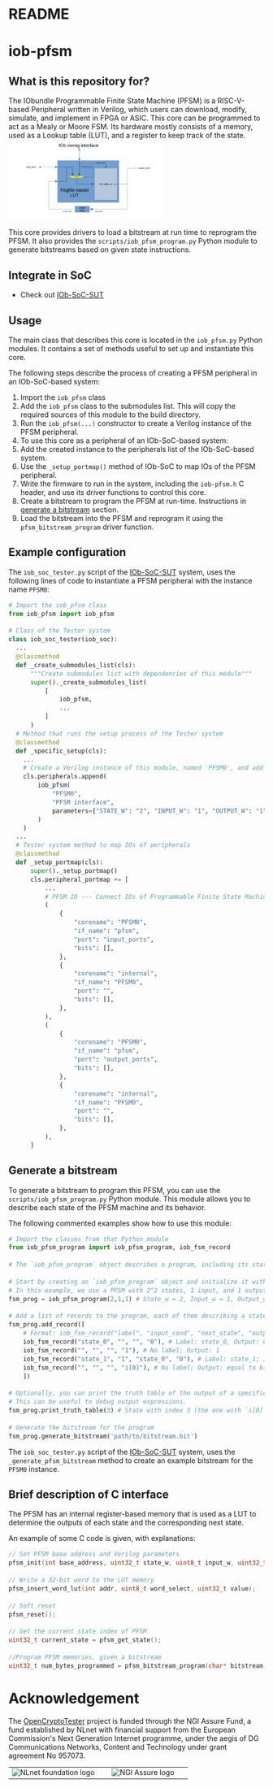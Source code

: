 # README #

# iob-pfsm

## What is this repository for? ##

The IObundle Programmable Finite State Machine (PFSM) is a RISC-V-based Peripheral written in Verilog, which users can download, modify, simulate, and implement in FPGA or ASIC.
This core can be programmed to act as a Mealy or Moore FSM.
Its hardware mostly consists of a memory, used as a Lookup table (LUT), and a register to keep track of the state.
<img
  src="/document/figures/PFSM_BD.jpg"
  alt="PFSM_BD.jpg"
  title="PFSM Block Diagram"
  style="display: inline-block; margin: 0 auto; max-width: 300px">

This core provides drivers to load a bitstream at run time to reprogram the PFSM.
It also provides the `scripts/iob_pfsm_program.py` Python module to generate bitstreams based on given state instructions.

## Integrate in SoC ##

* Check out [IOb-SoC-SUT](https://github.com/IObundle/iob-soc-sut)

## Usage

The main class that describes this core is located in the `iob_pfsm.py` Python modules. It contains a set of methods useful to set up and instantiate this core.

The following steps describe the process of creating a PFSM peripheral in an IOb-SoC-based system:
1) Import the `iob_pfsm` class
2) Add the `iob_pfsm` class to the submodules list. This will copy the required sources of this module to the build directory.
3) Run the `iob_pfsm(...)` constructor to create a Verilog instance of the PFSM peripheral.
4) To use this core as a peripheral of an IOb-SoC-based system:
  1) Add the created instance to the peripherals list of the IOb-SoC-based system.
  2) Use the `_setup_portmap()` method of IOb-SoC to map IOs of the PFSM peripheral.
  3) Write the firmware to run in the system, including the `iob-pfsm.h` C header, and use its driver functions to control this core.
5) Create a bitstream to program the PFSM at run-time. Instructions in [generate a bitstream](#generate-a-bitstream) section.
6) Load the bitstream into the PFSM and reprogram it using the `pfsm_bitstream_program` driver function.

## Example configuration

The `iob_soc_tester.py` script of the [IOb-SoC-SUT](https://github.com/IObundle/iob-soc-sut) system, uses the following lines of code to instantiate a PFSM peripheral with the instance name `PFSM0`:
```Python
# Import the iob_pfsm class
from iob_pfsm import iob_pfsm

# Class of the Tester system
class iob_soc_tester(iob_soc):
  ...
  @classmethod
  def _create_submodules_list(cls):
      """Create submodules list with dependencies of this module"""
      super()._create_submodules_list(
          [
              iob_pfsm,
              ...
          ]
      )
  # Method that runs the setup process of the Tester system
  @classmethod
  def _specific_setup(cls):
    ...
    # Create a Verilog instance of this module, named 'PFSM0', and add it to the peripherals list of the system.
    cls.peripherals.append(
        iob_pfsm(
            "PFSM0",
            "PFSM interface",
            parameters={"STATE_W": "2", "INPUT_W": "1", "OUTPUT_W": "1"},
        )
    )
  ...
  # Tester system method to map IOs of peripherals
  @classmethod
  def _setup_portmap(cls):
      super()._setup_portmap()
      cls.peripheral_portmap += [
          ...
          # PFSM IO --- Connect IOs of Programmable Finite State Machine to internal system signals
          (
              {
                  "corename": "PFSM0",
                  "if_name": "pfsm",
                  "port": "input_ports",
                  "bits": [],
              },
              {
                  "corename": "internal",
                  "if_name": "PFSM0",
                  "port": "",
                  "bits": [],
              },
          ),
          (
              {
                  "corename": "PFSM0",
                  "if_name": "pfsm",
                  "port": "output_ports",
                  "bits": [],
              },
              {
                  "corename": "internal",
                  "if_name": "PFSM0",
                  "port": "",
                  "bits": [],
              },
          ),
      ]
```

## Generate a bitstream ##

To generate a bitstream to program this PFSM, you can use the `scripts/iob_pfsm_program.py` Python module.
This module allows you to describe each state of the PFSM machine and its behavior.

The following commented examples show how to use this module:
```Python
# Import the classes from that Python module
from iob_pfsm_program import iob_pfsm_program, iob_fsm_record

# The `iob_pfsm_program` object describes a program, including its states, for a specific PFSM.

# Start by creating an `iob_pfsm_program` object and initialize it with the same parameters as the PFSM used.
# In this example, we use a PFSM with 2^2 states, 1 input, and 1 output.
fsm_prog = iob_pfsm_program(2,1,1) # State_w = 2, Input_w = 1, Output_w = 1

# Add a list of records to the program, each of them describing a state.
fsm_prog.add_record([
    # Format: iob_fsm_record("label", "input_cond", "next_state", "output_expr")
    iob_fsm_record("state_0", "", "", "0"), # Label: state_0, Output: 0
    iob_fsm_record("", "", "", "1"), # No label; Output: 1
    iob_fsm_record("state_1", "1", "state_0", "0"), # Label: state_1; Jump to `state_0` if input is 1; Output 0
    iob_fsm_record("", "", "", "i[0]"), # No label; Output: equal to bit 0 of input
    ])

# Optionally, you can print the truth table of the output of a specific record.
# This can be useful to debug output expressions.
fsm_prog.print_truth_table(3) # State with index 3 (the one with `i[0]` output_expr)

# Generate the bitstream for the program
fsm_prog.generate_bitstream('path/to/bitstream.bit')
```

The `iob_soc_tester.py` script of the [IOb-SoC-SUT](https://github.com/IObundle/iob-soc-sut) system, uses the `_generate_pfsm_bitstream` method to create an example bitstream for the `PFSM0` instance.

## Brief description of C interface ##

The PFSM has an internal register-based memory that is used as a LUT to determine the outputs of each state and the corresponding next state.

An example of some C code is given, with explanations:

```C
// Set PFSM base address and Verilog parameters
pfsm_init(int base_address, uint32_t state_w, uint8_t input_w, uint32_t output_w);

// Write a 32-bit word to the LUT memory
pfsm_insert_word_lut(int addr, uint8_t word_select, uint32_t value);

// Soft reset
pfsm_reset();

// Get the current state index of PFSM
uint32_t current_state = pfsm_get_state();

//Program PFSM memories, given a bitstream
uint32_t num_bytes_programmed = pfsm_bitstream_program(char* bitstream);
```

# Acknowledgement
The [OpenCryptoTester](https://nlnet.nl/project/OpenCryptoTester#ack) project is funded through the NGI Assure Fund, a fund established by NLnet
with financial support from the European Commission's Next Generation Internet
programme, under the aegis of DG Communications Networks, Content and Technology
under grant agreement No 957073.

<table>
    <tr>
        <td align="center" width="50%"><img src="https://nlnet.nl/logo/banner.svg" alt="NLnet foundation logo" style="width:90%"></td>
        <td align="center"><img src="https://nlnet.nl/image/logos/NGIAssure_tag.svg" alt="NGI Assure logo" style="width:90%"></td>
    </tr>
</table>
